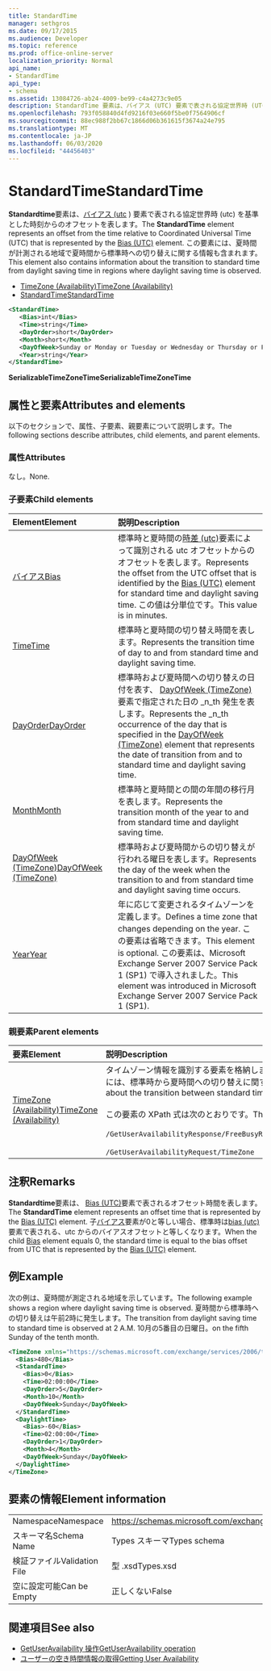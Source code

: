 ```yaml
---
title: StandardTime
manager: sethgros
ms.date: 09/17/2015
ms.audience: Developer
ms.topic: reference
ms.prod: office-online-server
localization_priority: Normal
api_name:
- StandardTime
api_type:
- schema
ms.assetid: 13084726-ab24-4009-be99-c4a4273c9e05
description: StandardTime 要素は、バイアス (UTC) 要素で表される協定世界時 (UTC) を基準とした時刻からのオフセットを表します。 この要素には、夏時間が計測される地域で夏時間から標準時への切り替えに関する情報も含まれます。
ms.openlocfilehash: 793f058840d4fd9216f03e660f5be0f7564906cf
ms.sourcegitcommit: 88ec988f2bb67c1866d06b361615f3674a24e795
ms.translationtype: MT
ms.contentlocale: ja-JP
ms.lasthandoff: 06/03/2020
ms.locfileid: "44456403"
---
```

# <a name="standardtime"></a><span data-ttu-id="1ecbc-104">StandardTime</span><span class="sxs-lookup"><span data-stu-id="1ecbc-104">StandardTime</span></span>

<span data-ttu-id="1ecbc-105">**Standardtime**要素は、[バイアス (utc](bias-utc.md) ) 要素で表される協定世界時 (utc) を基準とした時刻からのオフセットを表します。</span><span class="sxs-lookup"><span data-stu-id="1ecbc-105">The **StandardTime** element represents an offset from the time relative to Coordinated Universal Time (UTC) that is represented by the [Bias (UTC)](bias-utc.md) element.</span></span> <span data-ttu-id="1ecbc-106">この要素には、夏時間が計測される地域で夏時間から標準時への切り替えに関する情報も含まれます。</span><span class="sxs-lookup"><span data-stu-id="1ecbc-106">This element also contains information about the transition to standard time from daylight saving time in regions where daylight saving time is observed.</span></span> 
  
- [<span data-ttu-id="1ecbc-107">TimeZone (Availability)</span><span class="sxs-lookup"><span data-stu-id="1ecbc-107">TimeZone (Availability)</span></span>](timezone-availability.md)
- [<span data-ttu-id="1ecbc-108">StandardTime</span><span class="sxs-lookup"><span data-stu-id="1ecbc-108">StandardTime</span></span>](standardtime.md)
  
```xml
<StandardTime>
   <Bias>int</Bias>
   <Time>string</Time>
   <DayOrder>short</DayOrder>
   <Month>short</Month>
   <DayOfWeek>Sunday or Monday or Tuesday or Wednesday or Thursday or Friday or Saturday</DayOfWeek>
   <Year>string</Year>
</StandardTime>
```

 <span data-ttu-id="1ecbc-109">**SerializableTimeZoneTime**</span><span class="sxs-lookup"><span data-stu-id="1ecbc-109">**SerializableTimeZoneTime**</span></span>
## <a name="attributes-and-elements"></a><span data-ttu-id="1ecbc-110">属性と要素</span><span class="sxs-lookup"><span data-stu-id="1ecbc-110">Attributes and elements</span></span>

<span data-ttu-id="1ecbc-111">以下のセクションで、属性、子要素、親要素について説明します。</span><span class="sxs-lookup"><span data-stu-id="1ecbc-111">The following sections describe attributes, child elements, and parent elements.</span></span>
  
### <a name="attributes"></a><span data-ttu-id="1ecbc-112">属性</span><span class="sxs-lookup"><span data-stu-id="1ecbc-112">Attributes</span></span>

<span data-ttu-id="1ecbc-113">なし。</span><span class="sxs-lookup"><span data-stu-id="1ecbc-113">None.</span></span>
  
### <a name="child-elements"></a><span data-ttu-id="1ecbc-114">子要素</span><span class="sxs-lookup"><span data-stu-id="1ecbc-114">Child elements</span></span>

|<span data-ttu-id="1ecbc-115">**Element**</span><span class="sxs-lookup"><span data-stu-id="1ecbc-115">**Element**</span></span>|<span data-ttu-id="1ecbc-116">**説明**</span><span class="sxs-lookup"><span data-stu-id="1ecbc-116">**Description**</span></span>|
|:-----|:-----|
|[<span data-ttu-id="1ecbc-117">バイアス</span><span class="sxs-lookup"><span data-stu-id="1ecbc-117">Bias</span></span>](bias.md) <br/> |<span data-ttu-id="1ecbc-118">標準時と夏時間の[時差 (utc)](bias-utc.md)要素によって識別される utc オフセットからのオフセットを表します。</span><span class="sxs-lookup"><span data-stu-id="1ecbc-118">Represents the offset from the UTC offset that is identified by the [Bias (UTC)](bias-utc.md) element for standard time and daylight saving time.</span></span> <span data-ttu-id="1ecbc-119">この値は分単位です。</span><span class="sxs-lookup"><span data-stu-id="1ecbc-119">This value is in minutes.</span></span>  <br/> |
|[<span data-ttu-id="1ecbc-120">Time</span><span class="sxs-lookup"><span data-stu-id="1ecbc-120">Time</span></span>](time.md) <br/> |<span data-ttu-id="1ecbc-121">標準時と夏時間の切り替え時間を表します。</span><span class="sxs-lookup"><span data-stu-id="1ecbc-121">Represents the transition time of day to and from standard time and daylight saving time.</span></span>  <br/> |
|[<span data-ttu-id="1ecbc-122">DayOrder</span><span class="sxs-lookup"><span data-stu-id="1ecbc-122">DayOrder</span></span>](dayorder.md) <br/> |<span data-ttu-id="1ecbc-123">標準時および夏時間への切り替えの日付を表す、 [DayOfWeek (TimeZone)](dayofweek-timezone.md)要素で指定された日の _n_th 発生を表します。</span><span class="sxs-lookup"><span data-stu-id="1ecbc-123">Represents the  _n_th occurrence of the day that is specified in the [DayOfWeek (TimeZone)](dayofweek-timezone.md) element that represents the date of transition from and to standard time and daylight saving time.</span></span>  <br/> |
|[<span data-ttu-id="1ecbc-124">Month</span><span class="sxs-lookup"><span data-stu-id="1ecbc-124">Month</span></span>](month.md) <br/> |<span data-ttu-id="1ecbc-125">標準時と夏時間との間の年間の移行月を表します。</span><span class="sxs-lookup"><span data-stu-id="1ecbc-125">Represents the transition month of the year to and from standard time and daylight saving time.</span></span>  <br/> |
|[<span data-ttu-id="1ecbc-126">DayOfWeek (TimeZone)</span><span class="sxs-lookup"><span data-stu-id="1ecbc-126">DayOfWeek (TimeZone)</span></span>](dayofweek-timezone.md) <br/> |<span data-ttu-id="1ecbc-127">標準時および夏時間からの切り替えが行われる曜日を表します。</span><span class="sxs-lookup"><span data-stu-id="1ecbc-127">Represents the day of the week when the transition to and from standard time and daylight saving time occurs.</span></span>  <br/> |
|[<span data-ttu-id="1ecbc-128">Year</span><span class="sxs-lookup"><span data-stu-id="1ecbc-128">Year</span></span>](year.md) <br/> |<span data-ttu-id="1ecbc-129">年に応じて変更されるタイムゾーンを定義します。</span><span class="sxs-lookup"><span data-stu-id="1ecbc-129">Defines a time zone that changes depending on the year.</span></span> <span data-ttu-id="1ecbc-130">この要素は省略できます。</span><span class="sxs-lookup"><span data-stu-id="1ecbc-130">This element is optional.</span></span> <span data-ttu-id="1ecbc-131">この要素は、Microsoft Exchange Server 2007 Service Pack 1 (SP1) で導入されました。</span><span class="sxs-lookup"><span data-stu-id="1ecbc-131">This element was introduced in Microsoft Exchange Server 2007 Service Pack 1 (SP1).</span></span>  <br/> |
   
### <a name="parent-elements"></a><span data-ttu-id="1ecbc-132">親要素</span><span class="sxs-lookup"><span data-stu-id="1ecbc-132">Parent elements</span></span>

|<span data-ttu-id="1ecbc-133">**要素**</span><span class="sxs-lookup"><span data-stu-id="1ecbc-133">**Element**</span></span>|<span data-ttu-id="1ecbc-134">**説明**</span><span class="sxs-lookup"><span data-stu-id="1ecbc-134">**Description**</span></span>|
|:-----|:-----|
|[<span data-ttu-id="1ecbc-135">TimeZone (Availability)</span><span class="sxs-lookup"><span data-stu-id="1ecbc-135">TimeZone (Availability)</span></span>](timezone-availability.md) <br/> | <span data-ttu-id="1ecbc-136">タイムゾーン情報を識別する要素を格納します。</span><span class="sxs-lookup"><span data-stu-id="1ecbc-136">Contains elements that identify time zone information.</span></span> <span data-ttu-id="1ecbc-137">この要素には、標準時から夏時間への切り替えに関する情報も含まれています。</span><span class="sxs-lookup"><span data-stu-id="1ecbc-137">This element also contains information about the transition between standard time and daylight saving time.</span></span> <br/><br/><span data-ttu-id="1ecbc-138">この要素の XPath 式は次のとおりです。</span><span class="sxs-lookup"><span data-stu-id="1ecbc-138">The following are the XPath expressions to this element:</span></span> <br/> <br/>  `/GetUserAvailabilityResponse/FreeBusyResponseArray/FreeBusyResponse/FreeBusyView/WorkingHours/TimeZone` <br/> <br/> `/GetUserAvailabilityRequest/TimeZone` <br/> |
   
## <a name="remarks"></a><span data-ttu-id="1ecbc-139">注釈</span><span class="sxs-lookup"><span data-stu-id="1ecbc-139">Remarks</span></span>

<span data-ttu-id="1ecbc-140">**Standardtime**要素は、 [Bias (UTC)](bias-utc.md)要素で表されるオフセット時間を表します。</span><span class="sxs-lookup"><span data-stu-id="1ecbc-140">The **StandardTime** element represents an offset time that is represented by the [Bias (UTC)](bias-utc.md) element.</span></span> <span data-ttu-id="1ecbc-141">子[バイアス](bias.md)要素が0と等しい場合、標準時は[bias (utc)](bias-utc.md)要素で表される、utc からのバイアスオフセットと等しくなります。</span><span class="sxs-lookup"><span data-stu-id="1ecbc-141">When the child [Bias](bias.md) element equals 0, the standard time is equal to the bias offset from UTC that is represented by the [Bias (UTC)](bias-utc.md) element.</span></span> 
  
## <a name="example"></a><span data-ttu-id="1ecbc-142">例</span><span class="sxs-lookup"><span data-stu-id="1ecbc-142">Example</span></span>

<span data-ttu-id="1ecbc-143">次の例は、夏時間が測定される地域を示しています。</span><span class="sxs-lookup"><span data-stu-id="1ecbc-143">The following example shows a region where daylight saving time is observed.</span></span> <span data-ttu-id="1ecbc-144">夏時間から標準時への切り替えは午前2時に発生します。</span><span class="sxs-lookup"><span data-stu-id="1ecbc-144">The transition from daylight saving time to standard time is observed at 2 A.M.</span></span> <span data-ttu-id="1ecbc-145">10月の5番目の日曜日。</span><span class="sxs-lookup"><span data-stu-id="1ecbc-145">on the fifth Sunday of the tenth month.</span></span>
  
```xml
<TimeZone xmlns="https://schemas.microsoft.com/exchange/services/2006/types">
  <Bias>480</Bias>
  <StandardTime>
    <Bias>0</Bias>
    <Time>02:00:00</Time>
    <DayOrder>5</DayOrder>
    <Month>10</Month>
    <DayOfWeek>Sunday</DayOfWeek>
  </StandardTime>
  <DaylightTime>
    <Bias>-60</Bias>
    <Time>02:00:00</Time>
    <DayOrder>1</DayOrder>
    <Month>4</Month>
    <DayOfWeek>Sunday</DayOfWeek>
  </DaylightTime>
</TimeZone>
```

## <a name="element-information"></a><span data-ttu-id="1ecbc-146">要素の情報</span><span class="sxs-lookup"><span data-stu-id="1ecbc-146">Element information</span></span>

|||
|:-----|:-----|
|<span data-ttu-id="1ecbc-147">Namespace</span><span class="sxs-lookup"><span data-stu-id="1ecbc-147">Namespace</span></span>  <br/> |https://schemas.microsoft.com/exchange/services/2006/types  <br/> |
|<span data-ttu-id="1ecbc-148">スキーマ名</span><span class="sxs-lookup"><span data-stu-id="1ecbc-148">Schema Name</span></span>  <br/> |<span data-ttu-id="1ecbc-149">Types スキーマ</span><span class="sxs-lookup"><span data-stu-id="1ecbc-149">Types schema</span></span>  <br/> |
|<span data-ttu-id="1ecbc-150">検証ファイル</span><span class="sxs-lookup"><span data-stu-id="1ecbc-150">Validation File</span></span>  <br/> |<span data-ttu-id="1ecbc-151">型 .xsd</span><span class="sxs-lookup"><span data-stu-id="1ecbc-151">Types.xsd</span></span>  <br/> |
|<span data-ttu-id="1ecbc-152">空に設定可能</span><span class="sxs-lookup"><span data-stu-id="1ecbc-152">Can be Empty</span></span>  <br/> |<span data-ttu-id="1ecbc-153">正しくない</span><span class="sxs-lookup"><span data-stu-id="1ecbc-153">False</span></span>  <br/> |
   
## <a name="see-also"></a><span data-ttu-id="1ecbc-154">関連項目</span><span class="sxs-lookup"><span data-stu-id="1ecbc-154">See also</span></span>

- [<span data-ttu-id="1ecbc-155">GetUserAvailability 操作</span><span class="sxs-lookup"><span data-stu-id="1ecbc-155">GetUserAvailability operation</span></span>](getuseravailability-operation.md)
- [<span data-ttu-id="1ecbc-156">ユーザーの空き時間情報の取得</span><span class="sxs-lookup"><span data-stu-id="1ecbc-156">Getting User Availability</span></span>](https://msdn.microsoft.com/library/d4133fcb-9b0f-4e6b-aadf-a389da83516a%28Office.15%29.aspx)

